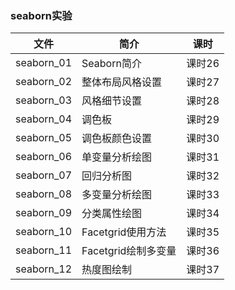 ### seaborn实验

|文件|简介|课时|
|---|---|---|
|seaborn_01|Seaborn简介|课时26|
|seaborn_02|整体布局风格设置|课时27|
|seaborn_03|风格细节设置|课时28|
|seaborn_04|调色板|课时29|
|seaborn_05|调色板颜色设置|课时30|
|seaborn_06|单变量分析绘图|课时31|
|seaborn_07|回归分析图|课时32|
|seaborn_08|多变量分析绘图|课时33|
|seaborn_09|分类属性绘图|课时34|
|seaborn_10|Facetgrid使用方法|课时35|
|seaborn_11|Facetgrid绘制多变量|课时36|
|seaborn_12|热度图绘制|课时37|
